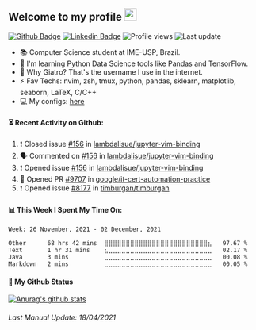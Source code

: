 ## Welcome to my profile <img src="https://media.giphy.com/media/hvRJCLFzcasrR4ia7z/giphy.gif" width="25px">

[![Github Badge](https://img.shields.io/badge/-Github-000?style=for-the-badge&logo=Github&logoColor=white&link=https://www.linkedin.com/in/lucas-paiolla/)](https://github.com/Giatroo)
[![Linkedin Badge](https://img.shields.io/badge/-LinkedIn-blue?style=for-the-badge&logo=Linkedin&logoColor=white&link=https://www.linkedin.com/in/lucas-paiolla/)](https://www.linkedin.com/in/lucas-paiolla/)
![Profile views](https://gpvc.arturio.dev/Giatroo)
![Last update](https://img.shields.io/github/last-commit/Giatroo/Giatroo)

- 📚 Computer Science student at IME-USP, Brazil.
- 🌱 I'm learning Python Data Science tools like Pandas and TensorFlow.
- 🤔 Why Giatro? That's the username I use in the internet.
- ⚡ Fav Techs: nvim, zsh, tmux, python, pandas, sklearn, matplotlib, seaborn, LaTeX, C/C++
- 💻 My configs: [here](https://github.com/Giatroo/cfgs)

#### ⏳ Recent Activity on Github:

<!--START_SECTION:activity-->
1. ❗️ Closed issue [#156](https://github.com/lambdalisue/jupyter-vim-binding/issues/156) in [lambdalisue/jupyter-vim-binding](https://github.com/lambdalisue/jupyter-vim-binding)
2. 🗣 Commented on [#156](https://github.com/lambdalisue/jupyter-vim-binding/issues/156) in [lambdalisue/jupyter-vim-binding](https://github.com/lambdalisue/jupyter-vim-binding)
3. ❗️ Opened issue [#156](https://github.com/lambdalisue/jupyter-vim-binding/issues/156) in [lambdalisue/jupyter-vim-binding](https://github.com/lambdalisue/jupyter-vim-binding)
4. 💪 Opened PR [#9707](https://github.com/google/it-cert-automation-practice/pull/9707) in [google/it-cert-automation-practice](https://github.com/google/it-cert-automation-practice)
5. ❗️ Opened issue [#8177](https://github.com/timburgan/timburgan/issues/8177) in [timburgan/timburgan](https://github.com/timburgan/timburgan)
<!--END_SECTION:activity-->

#### 📊 This Week I Spent My Time On:

<!--START_SECTION:waka-->
```text
Week: 26 November, 2021 - 02 December, 2021

Other      68 hrs 42 mins  ⣿⣿⣿⣿⣿⣿⣿⣿⣿⣿⣿⣿⣿⣿⣿⣿⣿⣿⣿⣿⣿⣿⣿⣿⣦   97.67 % 
Text       1 hr 31 mins    ⣦⣀⣀⣀⣀⣀⣀⣀⣀⣀⣀⣀⣀⣀⣀⣀⣀⣀⣀⣀⣀⣀⣀⣀⣀   02.17 % 
Java       3 mins          ⣀⣀⣀⣀⣀⣀⣀⣀⣀⣀⣀⣀⣀⣀⣀⣀⣀⣀⣀⣀⣀⣀⣀⣀⣀   00.08 % 
Markdown   2 mins          ⣀⣀⣀⣀⣀⣀⣀⣀⣀⣀⣀⣀⣀⣀⣀⣀⣀⣀⣀⣀⣀⣀⣀⣀⣀   00.05 % 
```
<!--END_SECTION:waka-->

#### 🚀 My Github Status

[![Anurag's github stats](https://github-readme-stats.vercel.app/api?username=Giatroo&?count_private=true&show_icons=true&theme=onedark)](#)

###### Last Manual Update: 18/04/2021
